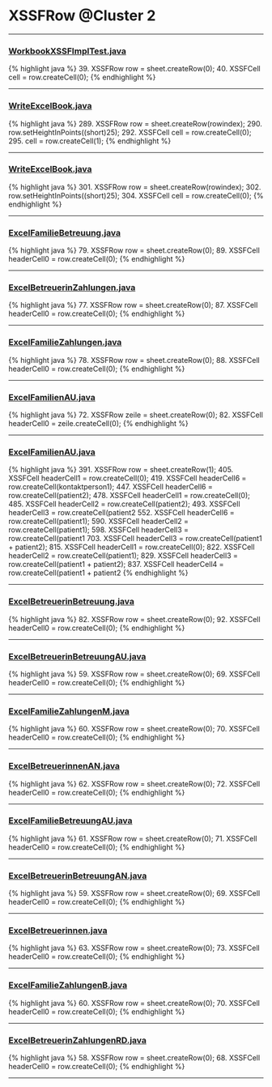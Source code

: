 # XSSFRow @Cluster 2

***

### [WorkbookXSSFImplTest.java](https://searchcode.com/codesearch/view/72853773/)
{% highlight java %}
39. XSSFRow row = sheet.createRow(0);
40. XSSFCell cell = row.createCell(0);
{% endhighlight %}

***

### [WriteExcelBook.java](https://searchcode.com/codesearch/view/93053244/)
{% highlight java %}
289. XSSFRow row = sheet.createRow(rowindex);
290.   row.setHeightInPoints((short)25);
292.   XSSFCell cell = row.createCell(0);
295.   cell = row.createCell(1);
{% endhighlight %}

***

### [WriteExcelBook.java](https://searchcode.com/codesearch/view/93053244/)
{% highlight java %}
301. XSSFRow row = sheet.createRow(rowindex);
302.   row.setHeightInPoints((short)25);
304.   XSSFCell cell = row.createCell(0);
{% endhighlight %}

***

### [ExcelFamilieBetreuung.java](https://searchcode.com/codesearch/view/91974011/)
{% highlight java %}
79. XSSFRow row = sheet.createRow(0);
89. XSSFCell headerCell0 = row.createCell(0);
{% endhighlight %}

***

### [ExcelBetreuerinZahlungen.java](https://searchcode.com/codesearch/view/91974041/)
{% highlight java %}
77. XSSFRow row = sheet.createRow(0);
87. XSSFCell headerCell0 = row.createCell(0);
{% endhighlight %}

***

### [ExcelFamilieZahlungen.java](https://searchcode.com/codesearch/view/91974043/)
{% highlight java %}
78. XSSFRow row = sheet.createRow(0);
88. XSSFCell headerCell0 = row.createCell(0);
{% endhighlight %}

***

### [ExcelFamilienAU.java](https://searchcode.com/codesearch/view/91974058/)
{% highlight java %}
72. XSSFRow zeile = sheet.createRow(0);
82. XSSFCell headerCell0 = zeile.createCell(0);
{% endhighlight %}

***

### [ExcelFamilienAU.java](https://searchcode.com/codesearch/view/91974058/)
{% highlight java %}
391. XSSFRow row = sheet.createRow(1);
405.       XSSFCell headerCell1 = row.createCell(0);
419.       XSSFCell headerCell6 = row.createCell(kontaktperson1);
447.       XSSFCell headerCell6 = row.createCell(patient2);
478.     XSSFCell headerCell1 = row.createCell(0);
485.     XSSFCell headerCell2 = row.createCell(patient2);
493.     XSSFCell headerCell3 = row.createCell(patient2
552.       XSSFCell headerCell6 = row.createCell(patient1);
590.     XSSFCell headerCell2 = row.createCell(patient1);
598.     XSSFCell headerCell3 = row.createCell(patient1
703.     XSSFCell headerCell3 = row.createCell(patient1 + patient2);
815.   XSSFCell headerCell1 = row.createCell(0);
822.   XSSFCell headerCell2 = row.createCell(patient1);
829.   XSSFCell headerCell3 = row.createCell(patient1 + patient2);
837.   XSSFCell headerCell4 = row.createCell(patient1 + patient2
{% endhighlight %}

***

### [ExcelBetreuerinBetreuung.java](https://searchcode.com/codesearch/view/91974062/)
{% highlight java %}
82. XSSFRow row = sheet.createRow(0);
92. XSSFCell headerCell0 = row.createCell(0);
{% endhighlight %}

***

### [ExcelBetreuerinBetreuungAU.java](https://searchcode.com/codesearch/view/91974007/)
{% highlight java %}
59. XSSFRow row = sheet.createRow(0);
69. XSSFCell headerCell0 = row.createCell(0);
{% endhighlight %}

***

### [ExcelFamilieZahlungenM.java](https://searchcode.com/codesearch/view/91974009/)
{% highlight java %}
60. XSSFRow row = sheet.createRow(0);
70. XSSFCell headerCell0 = row.createCell(0);
{% endhighlight %}

***

### [ExcelBetreuerinnenAN.java](https://searchcode.com/codesearch/view/91974014/)
{% highlight java %}
62. XSSFRow row = sheet.createRow(0);
72. XSSFCell headerCell0 = row.createCell(0);
{% endhighlight %}

***

### [ExcelFamilieBetreuungAU.java](https://searchcode.com/codesearch/view/91974021/)
{% highlight java %}
61. XSSFRow row = sheet.createRow(0);
71. XSSFCell headerCell0 = row.createCell(0);
{% endhighlight %}

***

### [ExcelBetreuerinBetreuungAN.java](https://searchcode.com/codesearch/view/91974023/)
{% highlight java %}
59. XSSFRow row = sheet.createRow(0);
69. XSSFCell headerCell0 = row.createCell(0);
{% endhighlight %}

***

### [ExcelBetreuerinnen.java](https://searchcode.com/codesearch/view/91974026/)
{% highlight java %}
63. XSSFRow row = sheet.createRow(0);
73. XSSFCell headerCell0 = row.createCell(0);
{% endhighlight %}

***

### [ExcelFamilieZahlungenB.java](https://searchcode.com/codesearch/view/91974028/)
{% highlight java %}
60. XSSFRow row = sheet.createRow(0);
70. XSSFCell headerCell0 = row.createCell(0);
{% endhighlight %}

***

### [ExcelBetreuerinZahlungenRD.java](https://searchcode.com/codesearch/view/91974030/)
{% highlight java %}
58. XSSFRow row = sheet.createRow(0);
68. XSSFCell headerCell0 = row.createCell(0);
{% endhighlight %}

***

